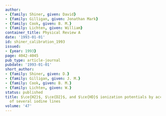 ```yaml
---
author:
- {family: Shiner, given: David}
- {family: Gilligan, given: Jonathan Mark}
- {family: Cook, given: B. M.}
- {family: Lichten, given: William}
container_title: Physical Review A
date: '1993-01-01'
id: shiner_calibration_1993
issued:
- {year: 1993}
page: 4042-4045
pub_type: article-journal
pubdate: '1993-01-01'
short_author:
- {family: Shiner, given: D.}
- {family: Gilligan, given: J. M.}
- {family: Cook, given: B. M.}
- {family: Lichten, given: W.}
status: published
title: $\ce{H2}$, $\ce{D2}$, and $\ce{HD}$ ionization potentials by accurate calibration
  of several iodine lines
volume: '47'
---
```

